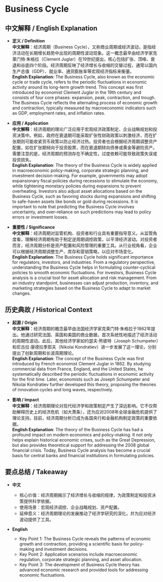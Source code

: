 # Business Cycle

## 中文解释 / English Explanation

* **定义 / Definition**  
  **中文解释**：经济周期（Business Cycle），又称商业周期或经济波动，是指经济活动在长期增长趋势中出现的周期性波动现象。这一概念最早由经济学家克莱门特·朱格拉（Clement Juglar）在19世纪提出，核心包括扩张、顶峰、衰退和谷底四个阶段。经济周期反映了经济增长与收缩的交替过程，通常以国内生产总值（GDP）、就业率、通货膨胀率等宏观经济指标来衡量。  
  **English Explanation**: The Business Cycle, also known as the economic cycle or trade cycle, refers to the periodic fluctuations in economic activity around its long-term growth trend. This concept was first introduced by economist Clement Juglar in the 19th century and consists of four core phases: expansion, peak, contraction, and trough. The Business Cycle reflects the alternating process of economic growth and contraction, typically measured by macroeconomic indicators such as GDP, employment rates, and inflation rates.

* **应用 / Application**  
  **中文解释**：经济周期的理论广泛应用于宏观经济政策制定、企业战略规划和投资决策中。例如，政府在衰退期可能采取扩张性财政政策以刺激经济，而在扩张期则可能收紧货币政策以防止经济过热。投资者也会根据经济周期调整资产配置，如在扩张期倾向于投资股票，而在衰退期转向债券或黄金等避险资产。需要注意的是，经济周期的预测存在不确定性，过度依赖可能导致政策失误或投资损失。  
  **English Explanation**: The theory of the Business Cycle is widely applied in macroeconomic policy-making, corporate strategic planning, and investment decision-making. For example, governments may adopt expansionary fiscal policies during recessions to stimulate the economy, while tightening monetary policies during expansions to prevent overheating. Investors also adjust asset allocations based on the Business Cycle, such as favoring stocks during expansions and shifting to safe-haven assets like bonds or gold during recessions. It is important to note that predicting the Business Cycle involves uncertainty, and over-reliance on such predictions may lead to policy errors or investment losses.

* **重要性 / Significance**  
  **中文解释**：经济周期对监管机构、投资者和行业具有重要指导意义。从监管角度看，理解经济周期有助于制定逆周期调控政策，以平滑经济波动。对投资者而言，经济周期分析是资产配置和风险管理的重要工具。从行业视角看，企业可以根据经济周期调整生产、库存和营销策略，以应对市场变化。  
  **English Explanation**: The Business Cycle holds significant importance for regulators, investors, and industries. From a regulatory perspective, understanding the Business Cycle helps in formulating counter-cyclical policies to smooth economic fluctuations. For investors, Business Cycle analysis is a crucial tool for asset allocation and risk management. From an industry standpoint, businesses can adjust production, inventory, and marketing strategies based on the Business Cycle to adapt to market changes.

## 历史典故 / Historical Context

* **起源 / Origin**  
  **中文解释**：经济周期的概念最早由法国经济学家克莱门特·朱格拉于1862年提出。他通过研究法国、英国和美国的商业数据，首次系统性地描述了经济活动的周期性波动。此后，其他经济学家如约瑟夫·熊彼特（Joseph Schumpeter）和尼古拉·康德拉季耶夫（Nikolai Kondratiev）进一步发展了这一理论，分别提出了创新周期和长波周期理论。  
  **English Explanation**: The concept of the Business Cycle was first introduced by French economist Clement Juglar in 1862. By studying commercial data from France, England, and the United States, he systematically described the periodic fluctuations in economic activity for the first time. Later, economists such as Joseph Schumpeter and Nikolai Kondratiev further developed this theory, proposing the theories of innovation cycles and long waves, respectively.

* **影响 / Impact**  
  **中文解释**：经济周期理论对现代经济学和政策制定产生了深远影响。它不仅帮助解释历史上的经济危机（如大萧条），还为应对2008年全球金融危机提供了理论支持。目前，经济周期分析已成为各国央行和金融机构制定政策的重要依据。  
  **English Explanation**: The theory of the Business Cycle has had a profound impact on modern economics and policy-making. It not only helps explain historical economic crises, such as the Great Depression, but also provides theoretical support for addressing the 2008 global financial crisis. Today, Business Cycle analysis has become a crucial basis for central banks and financial institutions in formulating policies.

## 要点总结 / Takeaway

* **中文**  
  - 核心价值：经济周期揭示了经济增长与收缩的规律，为政策制定和投资决策提供科学依据。  
  - 使用场景：宏观经济调控、企业战略规划、资产配置。  
  - 延伸意义：经济周期理论的发展推动了经济学研究的深化，并为应对经济波动提供了工具。  

* **English**  
  - Key Point 1: The Business Cycle reveals the patterns of economic growth and contraction, providing a scientific basis for policy-making and investment decisions.  
  - Key Point 2: Application scenarios include macroeconomic regulation, corporate strategic planning, and asset allocation.  
  - Key Point 3: The development of Business Cycle theory has advanced economic research and provided tools for addressing economic fluctuations.